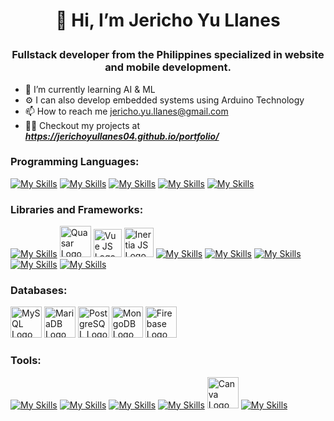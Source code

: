 # <p align="center"> 👋 Hi, I’m Jericho Yu Llanes</p>
### <p align="center"> Fullstack developer from the Philippines specialized in website and mobile development.</p>
- 🌱 I’m currently learning AI & ML
- ⚙️ I can also develop embedded systems using Arduino Technology
- 📫 How to reach me jericho.yu.llanes@gmail.com
- 👨‍💻 Checkout my projects at _**https://jerichoyullanes04.github.io/portfolio/**_

### Programming Languages:
[![My Skills](https://skillicons.dev/icons?i=html,css,js)](https://skillicons.dev)
[![My Skills](https://skillicons.dev/icons?i=php)](https://www.php.net/)
[![My Skills](https://skillicons.dev/icons?i=python)](https://www.python.org/)
[![My Skills](https://skillicons.dev/icons?i=java)](https://www.java.com/en/)
[![My Skills](https://skillicons.dev/icons?i=c,cpp,cs)](https://skillicons.dev)

### Libraries and Frameworks:
[![My Skills](https://skillicons.dev/icons?i=bootstrap)](https://getbootstrap.com/)
<a href="https://quasar.dev/"><img src="https://avatars.githubusercontent.com/u/23064371?s=200&v=4" height="50" alt="Quasar Logo"><a>
<a href="https://vuejs.org/"><img src="https://user-images.githubusercontent.com/25181517/117448124-a2da9800-af3e-11eb-85d2-bd1b69b65603.png" height="45" alt="Vue JS Logo"><a>
<a href="https://inertiajs.com/"><img src="https://avatars.githubusercontent.com/u/47703742?s=200&v=4" height="47" alt="Inertia JS Logo"><a>
[![My Skills](https://skillicons.dev/icons?i=laravel)](https://laravel.com/)
[![My Skills](https://skillicons.dev/icons?i=tailwind)](https://tailwindcss.com/)
[![My Skills](https://skillicons.dev/icons?i=react)](https://react.dev/)
[![My Skills](https://skillicons.dev/icons?i=nextjs)](https://nextjs.org/)
[![My Skills](https://skillicons.dev/icons?i=nodejs)](https://nodejs.org/en)

### Databases:
<a href="https://www.mysql.com/"><img src="https://user-images.githubusercontent.com/25181517/183896128-ec99105a-ec1a-4d85-b08b-1aa1620b2046.png" height="50" alt="MySQL Logo"><a>
<a href="https://mariadb.org/"><img src="https://github.com/marwin1991/profile-technology-icons/assets/136815194/3c698a4f-84e4-4849-a900-476b14311634" height="50" alt="MariaDB Logo"><a>
<a href="https://www.postgresql.org/"><img src="https://user-images.githubusercontent.com/25181517/117208740-bfb78400-adf5-11eb-97bb-09072b6bedfc.png" height="50" alt="PostgreSQL Logo"><a>
<a href="https://www.mongodb.com/"><img src="https://user-images.githubusercontent.com/25181517/182884177-d48a8579-2cd0-447a-b9a6-ffc7cb02560e.png" height="50" alt="MongoDB Logo"><a>
<a href="https://firebase.google.com/docs/database"><img src="https://user-images.githubusercontent.com/25181517/189716855-2c69ca7a-5149-4647-936d-780610911353.png" height="50" alt="Firebase Logo"><a>

### Tools:
[![My Skills](https://skillicons.dev/icons?i=vscode)](https://code.visualstudio.com/)
[![My Skills](https://skillicons.dev/icons?i=androidstudio)](https://developer.android.com/studio)
[![My Skills](https://skillicons.dev/icons?i=arduino)](https://www.arduino.cc/en/software)
[![My Skills](https://skillicons.dev/icons?i=figma)](https://www.figma.com/)
<a href="https://www.canva.com/"><img src="https://github.com/marwin1991/profile-technology-icons/assets/136815194/02494c7c-de6a-43a6-9293-6369696842ed" height="50" alt="Canva Logo"><a>
[![My Skills](https://skillicons.dev/icons?i=photoshop,premiere,illustrator)](https://www.adobe.com/)




<!---
jerichoyullanes04/jerichoyullanes04 is a ✨ special ✨ repository because its `README.md` (this file) appears on your GitHub profile.
You can click the Preview link to take a look at your changes.
--->
